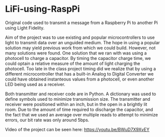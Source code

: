 # LiFi-using-RaspPi
Original code used to transmit a message from a Raspberry Pi to another Pi using Light Fidelity.

Aim of the project was to use existing and popular microcontrollers to use light to transmit data over an unguided medium. The hope in using a popular solution may yield previous work from which we could build. However, not many solutions were found. One solution that we ran with was using a photocell to charge a capacitor. By timing the capacitor charge time, we could optain a relative measure of the amount of light charging the photocell. Too late in the class project timing did we realize that by using a different microcontroller that has a built-in Analog to Digital Converter we could have obtained instanteous values from a photocell, or even another LED being used as a receiver.

Both transmitter and receiver code are in Python. A dictionary was used to define symbols used to minimize transmission size. The transmitter and receiver were positioned within an inch, but in the open in a brightly lit room. Due to the amount of time required to discharge the capacitor, and the fact that we used an average over multiple reads to attempt to minimize errors, our bit rate was only around 5bps.

Video of the project can be seen here: https://youtu.be/BWuD7X9XvEY

